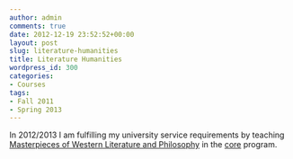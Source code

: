 ```yaml
---
author: admin
comments: true
date: 2012-12-19 23:52:52+00:00
layout: post
slug: literature-humanities
title: Literature Humanities
wordpress_id: 300
categories:
- Courses
tags:
- Fall 2011
- Spring 2013
---
```


In 2012/2013 I am fulfilling my university service requirements by teaching [Masterpieces of Western Literature and Philosophy](http://www.college.columbia.edu/core/lithum) in the [core](http://www.college.columbia.edu/core/) program.
